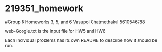 # 219351_homework
#Group 8 Homeworks 3, 5, and 6
Vasupol Chatmethakul 5610546788

web-Google.txt is the input file for HW5 and HW6

Each individual problems has its own README to describe how it should be run.

